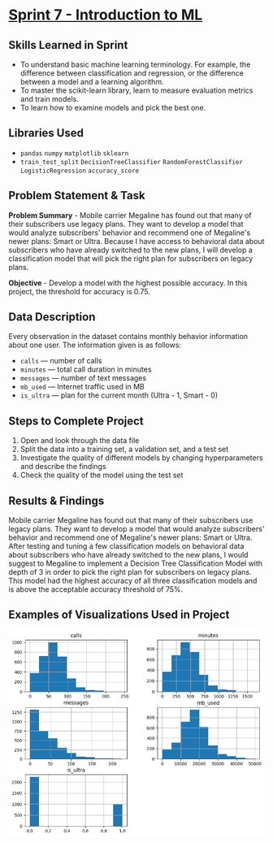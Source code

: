 # [Sprint 7 - Introduction to ML](https://github.com/brandon-levan/TripleTen-Data-Science-Projects/blob/main/Sprint%2007%20-%20Introduction%20to%20ML/Sprint_7_Project.ipynb)

## Skills Learned in Sprint 
- To understand basic machine learning terminology. For example, the difference between classification and regression, or the difference between a model and a learning algorithm.
- To master the scikit-learn library, learn to measure evaluation metrics and train models.
- To learn how to examine models and pick the best one.

## Libraries Used
 - `pandas` `numpy` `matplotlib` `sklearn` 
 - `train_test_split` `DecisionTreeClassifier` `RandomForestClassifier` `LogisticRegression` `accuracy_score` 
 
## Problem Statement & Task
**Problem Summary** - Mobile carrier Megaline has found out that many of their subscribers use legacy plans. They want to develop a model that would analyze subscribers' behavior and recommend one of Megaline's newer plans: Smart or Ultra. Because I have access to behavioral data about subscribers who have already switched to the new plans, I will develop a classification model that will pick the right plan for subscribers on legacy plans.

**Objective** - Develop a model with the highest possible accuracy. In this project, the threshold for accuracy is 0.75.

## Data Description

Every observation in the dataset contains monthly behavior information about one user. The information given is as follows:

- `сalls` — number of calls
- `minutes` — total call duration in minutes
- `messages` — number of text messages
- `mb_used` — Internet traffic used in MB
- `is_ultra` — plan for the current month (Ultra - 1, Smart - 0)

## Steps to Complete Project
1. Open and look through the data file
2. Split the data into a training set, a validation set, and a test set
3. Investigate the quality of different models by changing hyperparameters and describe the findings
4. Check the quality of the model using the test set
  
## Results & Findings

Mobile carrier Megaline has found out that many of their subscribers use legacy plans. They want to develop a model that would analyze subscribers' behavior and recommend one of Megaline's newer plans: Smart or Ultra. After testing and tuning a few classification models on behavioral data about subscribers who have already switched to the new plans, I would suggest to Megaline to implement a Decision Tree Classification Model with depth of 3 in order to pick the right plan for subscribers on legacy plans. This model had the highest accuracy of all three classification models and is above the acceptable accuracy threshold of 75%.

## Examples of Visualizations Used in Project
![alt text](https://github.com/brandon-levan/TripleTen-Data-Science-Projects/blob/main/Sprint%2007%20-%20Introduction%20to%20ML/Assets/histogram.png)


